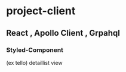 # project-client

## React , Apollo Client , Grpahql

### Styled-Component

(ex tello) detaillist view

